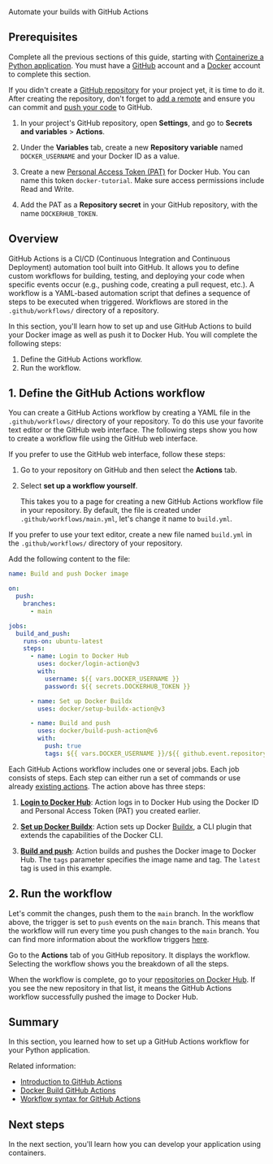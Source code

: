 Automate your builds with GitHub Actions


## Prerequisites

Complete all the previous sections of this guide, starting with [Containerize a Python application](containerize.md). You must have a [GitHub](https://github.com/signup) account and a [Docker](https://hub.docker.com/signup) account to complete this section.

If you didn't create a [GitHub repository](https://github.com/new) for your project yet, it is time to do it. After creating the repository, don't forget to [add a remote](https://docs.github.com/en/get-started/getting-started-with-git/managing-remote-repositories) and ensure you can commit and [push your code](https://docs.github.com/en/get-started/using-git/pushing-commits-to-a-remote-repository#about-git-push) to GitHub.

1. In your project's GitHub repository, open **Settings**, and go to **Secrets and variables** > **Actions**.

2. Under the **Variables** tab, create a new **Repository variable** named `DOCKER_USERNAME` and your Docker ID as a value.

3. Create a new [Personal Access Token (PAT)](/manuals/security/for-developers/access-tokens.md#create-an-access-token) for Docker Hub. You can name this token `docker-tutorial`. Make sure access permissions include Read and Write.

4. Add the PAT as a **Repository secret** in your GitHub repository, with the name
   `DOCKERHUB_TOKEN`.

## Overview

GitHub Actions is a CI/CD (Continuous Integration and Continuous Deployment) automation tool built into GitHub. It allows you to define custom workflows for building, testing, and deploying your code when specific events occur (e.g., pushing code, creating a pull request, etc.). A workflow is a YAML-based automation script that defines a sequence of steps to be executed when triggered. Workflows are stored in the `.github/workflows/` directory of a repository.

In this section, you'll learn how to set up and use GitHub Actions to build your Docker image as well as push it to Docker Hub. You will complete the following steps:

1. Define the GitHub Actions workflow.
2. Run the workflow.

## 1. Define the GitHub Actions workflow

You can create a GitHub Actions workflow by creating a YAML file in the `.github/workflows/` directory of your repository. To do this use your favorite text editor or the GitHub web interface. The following steps show you how to create a workflow file using the GitHub web interface.

If you prefer to use the GitHub web interface, follow these steps:

1. Go to your repository on GitHub and then select the **Actions** tab.

2. Select **set up a workflow yourself**.

   This takes you to a page for creating a new GitHub Actions workflow file in
   your repository. By default, the file is created under `.github/workflows/main.yml`, let's change it name to `build.yml`.

If you prefer to use your text editor, create a new file named `build.yml` in the `.github/workflows/` directory of your repository.

Add the following content to the file:

```yaml
name: Build and push Docker image

on:
  push:
    branches:
      - main

jobs:
  build_and_push:
    runs-on: ubuntu-latest
    steps:
      - name: Login to Docker Hub
        uses: docker/login-action@v3
        with:
          username: ${{ vars.DOCKER_USERNAME }}
          password: ${{ secrets.DOCKERHUB_TOKEN }}

      - name: Set up Docker Buildx
        uses: docker/setup-buildx-action@v3

      - name: Build and push
        uses: docker/build-push-action@v6
        with:
          push: true
          tags: ${{ vars.DOCKER_USERNAME }}/${{ github.event.repository.name }}:latest
```

Each GitHub Actions workflow includes one or several jobs. Each job consists of steps. Each step can either run a set of commands or use already [existing actions](https://github.com/marketplace?type=actions). The action above has three steps:

1. [**Login to Docker Hub**](https://github.com/docker/login-action): Action logs in to Docker Hub using the Docker ID and Personal Access Token (PAT) you created earlier.

2. [**Set up Docker Buildx**](https://github.com/docker/setup-buildx-action): Action sets up Docker [Buildx](https://github.com/docker/buildx), a CLI plugin that extends the capabilities of the Docker CLI.

3. [**Build and push**](https://github.com/docker/build-push-action): Action builds and pushes the Docker image to Docker Hub. The `tags` parameter specifies the image name and tag. The `latest` tag is used in this example.

## 2. Run the workflow

Let's commit the changes, push them to the `main` branch. In the workflow above, the trigger is set to `push` events on the `main` branch. This means that the workflow will run every time you push changes to the `main` branch. You can find more information about the workflow triggers [here](https://docs.github.com/en/actions/writing-workflows/choosing-when-your-workflow-runs/events-that-trigger-workflows).

Go to the **Actions** tab of you GitHub repository. It displays the workflow. Selecting the workflow shows you the breakdown of all the steps.

When the workflow is complete, go to your [repositories on Docker Hub](https://hub.docker.com/repositories). If you see the new repository in that list, it means the GitHub Actions workflow successfully pushed the image to Docker Hub.

## Summary

In this section, you learned how to set up a GitHub Actions workflow for your Python application.

Related information:

- [Introduction to GitHub Actions](/guides/gha.md)
- [Docker Build GitHub Actions](/manuals/build/ci/github-actions/_index.md)
- [Workflow syntax for GitHub Actions](https://docs.github.com/en/actions/using-workflows/workflow-syntax-for-github-actions)

## Next steps

In the next section, you'll learn how you can develop your application using containers.

